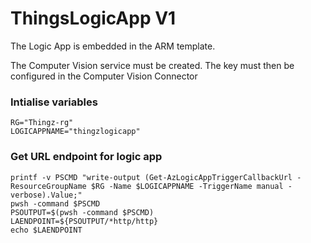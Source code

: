 
# ThingsLogicApp V1

The Logic App is embedded in the ARM template.

The Computer Vision service must be created.  The key must then be configured in the Computer Vision Connector

### Intialise variables

```
RG="Thingz-rg"
LOGICAPPNAME="thingzlogicapp"

```

### Get URL endpoint for logic app

```
printf -v PSCMD "write-output (Get-AzLogicAppTriggerCallbackUrl -ResourceGroupName $RG -Name $LOGICAPPNAME -TriggerName manual -verbose).Value;"
pwsh -command $PSCMD
PSOUTPUT=$(pwsh -command $PSCMD)
LAENDPOINT=${PSOUTPUT/*http/http}
echo $LAENDPOINT

```
